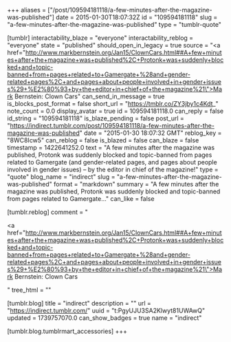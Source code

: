 +++
aliases = ["/post/109594181118/a-few-minutes-after-the-magazine-was-published"]
date = 2015-01-30T18:07:32Z
id = "109594181118"
slug = "a-few-minutes-after-the-magazine-was-published"
type = "tumblr-quote"

[tumblr]
interactability_blaze = "everyone"
interactability_reblog = "everyone"
state = "published"
should_open_in_legacy = true
source = "<a href=\"http://www.markbernstein.org/Jan15/ClownCars.html##A+few+minutes+after+the+magazine+was+published%2C+Protonk+was+suddenly+blocked+and+topic-banned+from+pages+related+to+Gamergate+%28and+gender-related+pages%2C+and+pages+about+people+involved+in+gender+issues%29+%E2%80%93+by+the+editor+in+chief+of+the+magazine%21\">Mark Bernstein: Clown Cars</a>"
can_send_in_message = true
is_blocks_post_format = false
short_url = "https://tmblr.co/ZY3jby1c4Kdt_"
note_count = 0.0
display_avatar = true
id = 109594181118.0
can_reply = false
id_string = "109594181118"
is_blaze_pending = false
post_url = "https://indirect.tumblr.com/post/109594181118/a-few-minutes-after-the-magazine-was-published"
date = "2015-01-30 18:07:32 GMT"
reblog_key = "8WC8Icw5"
can_reblog = false
is_blazed = false
can_blaze = false
timestamp = 1422641252.0
text = "A few minutes after the magazine was published, Protonk was suddenly blocked and topic-banned from pages related to Gamergate (and gender-related pages, and pages about people involved in gender issues) – by the editor in chief of the magazine!"
type = "quote"
blog_name = "indirect"
slug = "a-few-minutes-after-the-magazine-was-published"
format = "markdown"
summary = "A few minutes after the magazine was published, Protonk was suddenly blocked and topic-banned from pages related to Gamergate..."
can_like = false

[tumblr.reblog]
comment = "<p><a href=\"http://www.markbernstein.org/Jan15/ClownCars.html##A+few+minutes+after+the+magazine+was+published%2C+Protonk+was+suddenly+blocked+and+topic-banned+from+pages+related+to+Gamergate+%28and+gender-related+pages%2C+and+pages+about+people+involved+in+gender+issues%29+%E2%80%93+by+the+editor+in+chief+of+the+magazine%21\">Mark Bernstein: Clown Cars</a></p>"
tree_html = ""

[tumblr.blog]
title = "indirect"
description = ""
url = "https://indirect.tumblr.com/"
uuid = "t:PgyUJU3SA2Klwyt81UWAwQ"
updated = 1739757070.0
can_show_badges = true
name = "indirect"

[tumblr.blog.tumblrmart_accessories]
+++
